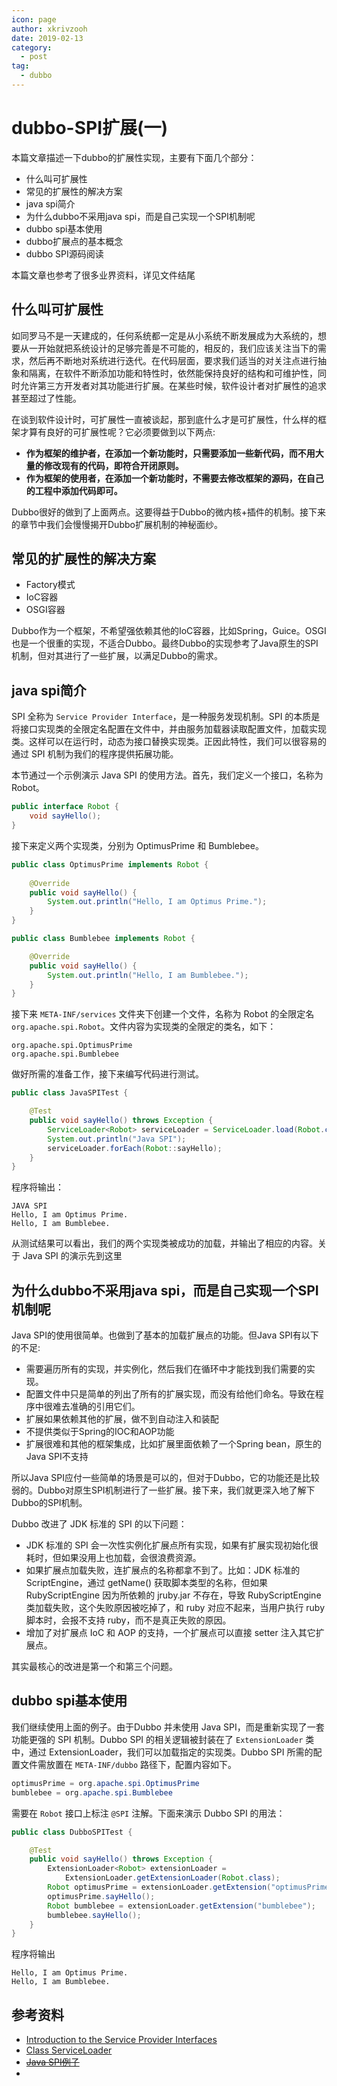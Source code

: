 ```yaml
---
icon: page
author: xkrivzooh
date: 2019-02-13
category:
  - post
tag:
  - dubbo
---
```


# dubbo-SPI扩展(一)

本篇文章描述一下dubbo的扩展性实现，主要有下面几个部分：

- 什么叫可扩展性
- 常见的扩展性的解决方案
- java spi简介
- 为什么dubbo不采用java spi，而是自己实现一个SPI机制呢
- dubbo spi基本使用
- dubbo扩展点的基本概念
- dubbo SPI源码阅读

本篇文章也参考了很多业界资料，详见文件结尾

## 什么叫可扩展性

如同罗马不是一天建成的，任何系统都一定是从小系统不断发展成为大系统的，想要从一开始就把系统设计的足够完善是不可能的，相反的，我们应该关注当下的需求，然后再不断地对系统进行迭代。在代码层面，要求我们适当的对关注点进行抽象和隔离，在软件不断添加功能和特性时，依然能保持良好的结构和可维护性，同时允许第三方开发者对其功能进行扩展。在某些时候，软件设计者对扩展性的追求甚至超过了性能。

在谈到软件设计时，可扩展性一直被谈起，那到底什么才是可扩展性，什么样的框架才算有良好的可扩展性呢？它必须要做到以下两点:

- **作为框架的维护者，在添加一个新功能时，只需要添加一些新代码，而不用大量的修改现有的代码，即符合开闭原则。**
- **作为框架的使用者，在添加一个新功能时，不需要去修改框架的源码，在自己的工程中添加代码即可。**
  
Dubbo很好的做到了上面两点。这要得益于Dubbo的微内核+插件的机制。接下来的章节中我们会慢慢揭开Dubbo扩展机制的神秘面纱。

## 常见的扩展性的解决方案

- Factory模式
- IoC容器
- OSGI容器

Dubbo作为一个框架，不希望强依赖其他的IoC容器，比如Spring，Guice。OSGI也是一个很重的实现，不适合Dubbo。最终Dubbo的实现参考了Java原生的SPI机制，但对其进行了一些扩展，以满足Dubbo的需求。

## java spi简介

SPI 全称为 `Service Provider Interface`，是一种服务发现机制。SPI 的本质是将接口实现类的全限定名配置在文件中，并由服务加载器读取配置文件，加载实现类。这样可以在运行时，动态为接口替换实现类。正因此特性，我们可以很容易的通过 SPI 机制为我们的程序提供拓展功能。

本节通过一个示例演示 Java SPI 的使用方法。首先，我们定义一个接口，名称为 Robot。

```java
public interface Robot {
    void sayHello();
}
```

接下来定义两个实现类，分别为 OptimusPrime 和 Bumblebee。

```java
public class OptimusPrime implements Robot {
    
    @Override
    public void sayHello() {
        System.out.println("Hello, I am Optimus Prime.");
    }
}

public class Bumblebee implements Robot {

    @Override
    public void sayHello() {
        System.out.println("Hello, I am Bumblebee.");
    }
}
```

接下来 `META-INF/services` 文件夹下创建一个文件，名称为 Robot 的全限定名 `org.apache.spi.Robot`。文件内容为实现类的全限定的类名，如下：

```
org.apache.spi.OptimusPrime
org.apache.spi.Bumblebee
```

做好所需的准备工作，接下来编写代码进行测试。

```java
public class JavaSPITest {

    @Test
    public void sayHello() throws Exception {
        ServiceLoader<Robot> serviceLoader = ServiceLoader.load(Robot.class);
        System.out.println("Java SPI");
        serviceLoader.forEach(Robot::sayHello);
    }
}
```

程序将输出：

```
JAVA SPI
Hello, I am Optimus Prime.
Hello, I am Bumblebee.
```

从测试结果可以看出，我们的两个实现类被成功的加载，并输出了相应的内容。关于 Java SPI 的演示先到这里

## 为什么dubbo不采用java spi，而是自己实现一个SPI机制呢

Java SPI的使用很简单。也做到了基本的加载扩展点的功能。但Java SPI有以下的不足:

- 需要遍历所有的实现，并实例化，然后我们在循环中才能找到我们需要的实现。
- 配置文件中只是简单的列出了所有的扩展实现，而没有给他们命名。导致在程序中很难去准确的引用它们。
- 扩展如果依赖其他的扩展，做不到自动注入和装配
- 不提供类似于Spring的IOC和AOP功能
- 扩展很难和其他的框架集成，比如扩展里面依赖了一个Spring bean，原生的Java SPI不支持

所以Java SPI应付一些简单的场景是可以的，但对于Dubbo，它的功能还是比较弱的。Dubbo对原生SPI机制进行了一些扩展。接下来，我们就更深入地了解下Dubbo的SPI机制。

Dubbo 改进了 JDK 标准的 SPI 的以下问题：

- JDK 标准的 SPI 会一次性实例化扩展点所有实现，如果有扩展实现初始化很耗时，但如果没用上也加载，会很浪费资源。
- 如果扩展点加载失败，连扩展点的名称都拿不到了。比如：JDK 标准的 ScriptEngine，通过 getName() 获取脚本类型的名称，但如果 RubyScriptEngine 因为所依赖的 jruby.jar 不存在，导致 RubyScriptEngine 类加载失败，这个失败原因被吃掉了，和 ruby 对应不起来，当用户执行 ruby 脚本时，会报不支持 ruby，而不是真正失败的原因。
- 增加了对扩展点 IoC 和 AOP 的支持，一个扩展点可以直接 setter 注入其它扩展点。

其实最核心的改进是第一个和第三个问题。

## dubbo spi基本使用

我们继续使用上面的例子。由于Dubbo 并未使用 Java SPI，而是重新实现了一套功能更强的 SPI 机制。Dubbo SPI 的相关逻辑被封装在了 `ExtensionLoader` 类中，通过 ExtensionLoader，我们可以加载指定的实现类。Dubbo SPI 所需的配置文件需放置在 `META-INF/dubbo` 路径下，配置内容如下。

```java
optimusPrime = org.apache.spi.OptimusPrime
bumblebee = org.apache.spi.Bumblebee
```

需要在 `Robot` 接口上标注 `@SPI` 注解。下面来演示 Dubbo SPI 的用法：

```java
public class DubboSPITest {

    @Test
    public void sayHello() throws Exception {
        ExtensionLoader<Robot> extensionLoader = 
            ExtensionLoader.getExtensionLoader(Robot.class);
        Robot optimusPrime = extensionLoader.getExtension("optimusPrime");
        optimusPrime.sayHello();
        Robot bumblebee = extensionLoader.getExtension("bumblebee");
        bumblebee.sayHello();
    }
}
```
程序将输出
```
Hello, I am Optimus Prime.
Hello, I am Bumblebee.
```


## 参考资料

- [Introduction to the Service Provider Interfaces](https://docs.oracle.com/javase/tutorial/sound/SPI-intro.html)
- [Class ServiceLoader<S>](https://docs.oracle.com/javase/7/docs/api/java/util/ServiceLoader.html)
- [Java SPI例子](https://www.baeldung.com/java-spi)
- 

